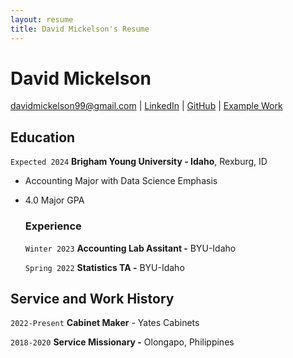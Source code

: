 ```yaml
---
layout: resume
title: David Mickelson's Resume
---
```


# David Mickelson


<div id="webaddress">
<a href="davidmickelson99@gmail.com">davidmickelson99@gmail.com</a>
| <a href="https://www.linkedin.com/in/david-mickelson/">LinkedIn</a>
| <a href="https://github.com/dmickel10">GitHub</a>
| <a href="https://dmickel10.github.io/Understanding-Residuals/">Example Work</a>
</div>



<!-- https://www.monique.tech/the-art-of-markdown -->

## Education

`Expected 2024`
__Brigham Young University - Idaho__, Rexburg, ID

- Accounting Major with Data Science Emphasis

- 4.0 Major GPA

    ### Experience

    `Winter 2023`
    __Accounting Lab Assitant -__ BYU-Idaho

    `Spring 2022`
    __Statistics TA -__ BYU-Idaho



<!-- ## Related Experience

### Internships

`January 2028 - June 2028`
__Pacific Northwest National Lab__, Richland, WA

- Worked on novel methods for soil sampling to reduce laboratory measurements
- Used R and Visual Sample Plan to establish new sampling algorithms
- Published a journal article in Environmental Quality.

### Data Science Lead

`April 2027 - June 2027`
__Westmark Credit Union__, Consultant

- Developed a predicted model to support Westmark in custumer conversion from dealer loans.
- Used R and Python to build a machine learning model using CatBoost in Python and the Tidyverse for data visualization and munging. 
- Improved previous model development to over 85% balanced accuracy. Expect model to be implemented in Westmark business practices.

`September 2027 - April 2028`
__Good2Go__, Consultant

- Built product ordering and supply predictive algorithms for chips and beverages categories
- Established standardized SQL calls and connections for PowerBI dashboards
- Found over $35k in waste and saved over 200 annual hours of store quality control work 

### Data Science Consulting Team

`January 2027 - April 2027`
__Imagine Learning__

- Build web scraping tool to find and format school district technology data.
- Used R and the Rvest package to parse and format web data.
- Saved 30 hours a month with the automated scripts.

`April 2027 - July 2027`
__Pinnacle Management Group__, 

- Proof of concept development of dashboards using client's corporate data.
- Built and documented differences of PowerBI, Google Dashoards, and Tableau.
- Saved client $10k in database and dashboard server fees and validated future dashboard processes. -->


## Service and Work History

`2022-Present`
__Cabinet Maker__ - Yates Cabinets


`2018-2020`
__Service Missionary -__ Olongapo, Philippines



<!-- ### Footer

Last updated: March 2023 -->


